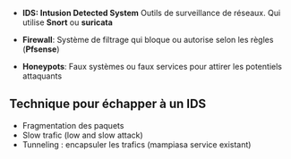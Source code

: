 
- **IDS: Intusion Detected System** 
    Outils de surveillance de réseaux. Qui utilise **Snort** ou **suricata**

- **Firewall**:
    Système de filtrage qui bloque ou autorise selon les règles (**Pfsense**)

- **Honeypots**:
    Faux systèmes ou faux services pour attirer les potentiels attaquants 

## Technique pour échapper à un IDS
- Fragmentation des paquets
- Slow trafic (low and slow attack)
- Tunneling : encapsuler les trafics (mampiasa service existant)